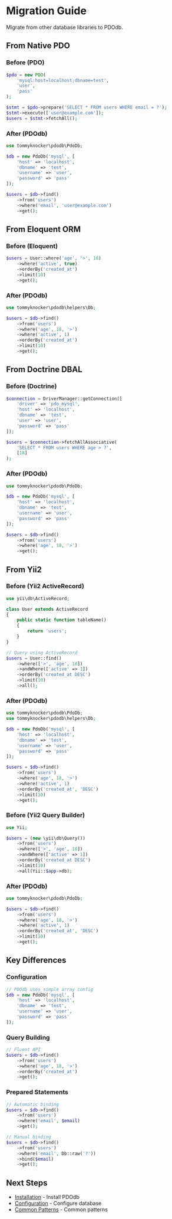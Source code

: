 # Migration Guide

Migrate from other database libraries to PDOdb.

## From Native PDO

### Before (PDO)

```php
$pdo = new PDO(
    'mysql:host=localhost;dbname=test',
    'user',
    'pass'
);

$stmt = $pdo->prepare('SELECT * FROM users WHERE email = ?');
$stmt->execute(['user@example.com']);
$users = $stmt->fetchAll();
```

### After (PDOdb)

```php
use tommyknocker\pdodb\PdoDb;

$db = new PdoDb('mysql', [
    'host' => 'localhost',
    'dbname' => 'test',
    'username' => 'user',
    'password' => 'pass'
]);

$users = $db->find()
    ->from('users')
    ->where('email', 'user@example.com')
    ->get();
```

## From Eloquent ORM

### Before (Eloquent)

```php
$users = User::where('age', '>', 18)
    ->where('active', true)
    ->orderBy('created_at')
    ->limit(10)
    ->get();
```

### After (PDOdb)

```php
use tommyknocker\pdodb\helpers\Db;

$users = $db->find()
    ->from('users')
    ->where('age', 18, '>')
    ->where('active', 1)
    ->orderBy('created_at')
    ->limit(10)
    ->get();
```

## From Doctrine DBAL

### Before (Doctrine)

```php
$connection = DriverManager::getConnection([
    'driver' => 'pdo_mysql',
    'host' => 'localhost',
    'dbname' => 'test',
    'user' => 'user',
    'password' => 'pass'
]);

$users = $connection->fetchAllAssociative(
    'SELECT * FROM users WHERE age > ?',
    [18]
);
```

### After (PDOdb)

```php
use tommyknocker\pdodb\PdoDb;

$db = new PdoDb('mysql', [
    'host' => 'localhost',
    'dbname' => 'test',
    'username' => 'user',
    'password' => 'pass'
]);

$users = $db->find()
    ->from('users')
    ->where('age', 18, '>')
    ->get();
```

## From Yii2

### Before (Yii2 ActiveRecord)

```php
use yii\db\ActiveRecord;

class User extends ActiveRecord
{
    public static function tableName()
    {
        return 'users';
    }
}

// Query using ActiveRecord
$users = User::find()
    ->where(['>', 'age', 18])
    ->andWhere(['active' => 1])
    ->orderBy('created_at DESC')
    ->limit(10)
    ->all();
```

### After (PDOdb)

```php
use tommyknocker\pdodb\PdoDb;
use tommyknocker\pdodb\helpers\Db;

$db = new PdoDb('mysql', [
    'host' => 'localhost',
    'dbname' => 'test',
    'username' => 'user',
    'password' => 'pass'
]);

$users = $db->find()
    ->from('users')
    ->where('age', 18, '>')
    ->where('active', 1)
    ->orderBy('created_at', 'DESC')
    ->limit(10)
    ->get();
```

### Before (Yii2 Query Builder)

```php
use Yii;

$users = (new \yii\db\Query())
    ->from('users')
    ->where(['>', 'age', 18])
    ->andWhere(['active' => 1])
    ->orderBy('created_at DESC')
    ->limit(10)
    ->all(Yii::$app->db);
```

### After (PDOdb)

```php
use tommyknocker\pdodb\PdoDb;

$users = $db->find()
    ->from('users')
    ->where('age', 18, '>')
    ->where('active', 1)
    ->orderBy('created_at', 'DESC')
    ->limit(10)
    ->get();
```

## Key Differences

### Configuration

```php
// PDOdb uses simple array config
$db = new PdoDb('mysql', [
    'host' => 'localhost',
    'dbname' => 'test',
    'username' => 'user',
    'password' => 'pass'
]);
```

### Query Building

```php
// Fluent API
$users = $db->find()
    ->from('users')
    ->where('age', 18, '>')
    ->orderBy('created_at')
    ->get();
```

### Prepared Statements

```php
// Automatic binding
$users = $db->find()
    ->from('users')
    ->where('email', $email)
    ->get();

// Manual binding
$users = $db->find()
    ->from('users')
    ->where('email', Db::raw('?'))
    ->bind($email)
    ->get();
```

## Next Steps

- [Installation](../01-getting-started/installation.md) - Install PDOdb
- [Configuration](../01-getting-started/configuration.md) - Configure database
- [Common Patterns](common-patterns.md) - Common patterns
